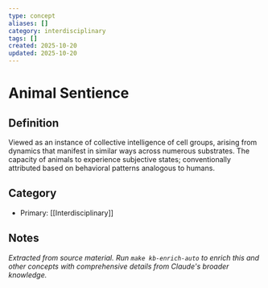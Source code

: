 ```yaml
---
type: concept
aliases: []
category: interdisciplinary
tags: []
created: 2025-10-20
updated: 2025-10-20
---
```


# Animal Sentience

## Definition

Viewed as an instance of collective intelligence of cell groups, arising from dynamics that manifest in similar ways across numerous substrates.
The capacity of animals to experience subjective states; conventionally attributed based on behavioral patterns analogous to humans.

## Category

- Primary: [[Interdisciplinary]]

## Notes

*Extracted from source material. Run `make kb-enrich-auto` to enrich this and other concepts with comprehensive details from Claude's broader knowledge.*
